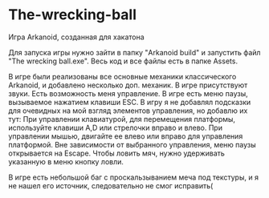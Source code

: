 # The-wrecking-ball
Игра Arkanoid, созданная для хакатона

Для запуска игры нужно зайти в папку "Arkanoid build" и запустить файл "The wrecking ball.exe".
Весь код и все файлы есть в папке Assets.

В игре были реализованы все основные механики классического Arkanoid, и добавлено несколько доп. механик.
В игре присутствуют звуки.
Есть возможность меня управление.
В игре есть меню паузы, вызываемое нажатием клавиши ESC.
В игру я не добавлял подсказки для очевидных на мой взгляд элементов управления, но добавлю их тут:
При управлении клавиатурой, для перемещения платформы, используйте клавиши A,D или стрелочки вправо и влево.
При управлении мышью, двигайте ее влево или вправо для управления платформой.
Вне зависимости от выбранного управления, меню паузы открывается на Escape.
Чтобы ловить мяч, нужно удерживать указанную в меню кнопку ловли.

В игре есть небольшой баг с проскальзыванием меча под текстуры, и я не нашел его источник, следовательно не смог исправить(
